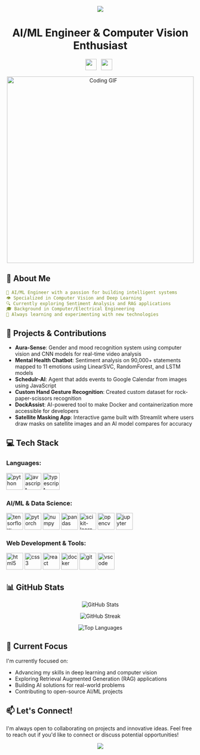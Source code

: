 <p align="center">
  <img src="https://capsule-render.vercel.app/api?type=waving&color=gradient&height=200&section=header&text=Hi%20There!%20I'm%20Shubham%20Doshi&fontSize=40&fontAlignY=35&animation=fadeIn" />
</p>

<h1 align="center">AI/ML Engineer & Computer Vision Enthusiast</h1>

<p align="center">
  <a href="https://www.linkedin.com/in/shubham-doshi126/"><img height="30" src="https://img.shields.io/badge/linkedin-%230077B5.svg?style=for-the-badge&logo=linkedin&logoColor=white"/></a>&nbsp;&nbsp;
  <a href="mailto:shubhamdoshi126@gmail.com"><img height="30" src="https://img.shields.io/badge/Gmail-D14836?style=for-the-badge&logo=gmail&logoColor=white"/></a>&nbsp;&nbsp;
</p>

<p align="center">
  <img src="https://media.giphy.com/media/v1.Y2lkPTc5MGI3NjExcXFkNXNxNGRvZGNlcGVlcGJnMXRvZGJwbWJnZXZwZnJtZXVqZXRmZiZlcD12MV9pbnRlcm5hbF9naWZfYnlfaWQmY3Q9Zw/qgQUggAC3Pfv687qPC/giphy.gif" alt="Coding GIF" width="500">
</p>

## 💫 About Me

```yaml
🧠 AI/ML Engineer with a passion for building intelligent systems
👁️ Specialized in Computer Vision and Deep Learning
🔍 Currently exploring Sentiment Analysis and RAG applications
🎓 Background in Computer/Electrical Engineering
🌱 Always learning and experimenting with new technologies
```

## 🚀 Projects & Contributions

- **Aura-Sense**: Gender and mood recognition system using computer vision and CNN models for real-time video analysis
- **Mental Health Chatbot**: Sentiment analysis on 90,000+ statements mapped to 11 emotions using LinearSVC, RandomForest, and LSTM models
- **Schedulr-AI**: Agent that adds events to Google Calendar from images using JavaScript
- **Custom Hand Gesture Recognition**: Created custom dataset for rock-paper-scissors recognition
- **DockAssist**: AI-powered tool to make Docker and containerization more accessible for developers
- **Satellite Masking App**: Interactive game built with Streamlit where users draw masks on satellite images and an AI model compares for accuracy

## 💻 Tech Stack

<h3 align="left">Languages:</h3>
<p align="left">
  <img src="https://cdn.jsdelivr.net/gh/devicons/devicon/icons/python/python-original.svg" alt="python" width="45" height="45"/>
  <img src="https://cdn.jsdelivr.net/gh/devicons/devicon/icons/javascript/javascript-original.svg" alt="javascript" width="45" height="45"/>
  <img src="https://cdn.jsdelivr.net/gh/devicons/devicon/icons/typescript/typescript-original.svg" alt="typescript" width="45" height="45"/>
</p>

<h3 align="left">AI/ML & Data Science:</h3>
<p align="left">
  <img src="https://cdn.jsdelivr.net/gh/devicons/devicon/icons/tensorflow/tensorflow-original.svg" alt="tensorflow" width="45" height="45"/>
  <img src="https://cdn.jsdelivr.net/gh/devicons/devicon/icons/pytorch/pytorch-original.svg" alt="pytorch" width="45" height="45"/>
  <img src="https://cdn.jsdelivr.net/gh/devicons/devicon/icons/numpy/numpy-original.svg" alt="numpy" width="45" height="45"/>
  <img src="https://cdn.jsdelivr.net/gh/devicons/devicon/icons/pandas/pandas-original.svg" alt="pandas" width="45" height="45"/>
  <img src="https://upload.wikimedia.org/wikipedia/commons/0/05/Scikit_learn_logo_small.svg" alt="scikit-learn" width="45" height="45"/>
  <img src="https://www.vectorlogo.zone/logos/opencv/opencv-icon.svg" alt="opencv" width="45" height="45"/>
  <img src="https://cdn.jsdelivr.net/gh/devicons/devicon/icons/jupyter/jupyter-original.svg" alt="jupyter" width="45" height="45"/>
</p>

<h3 align="left">Web Development & Tools:</h3>
<p align="left">
  <img src="https://cdn.jsdelivr.net/gh/devicons/devicon/icons/html5/html5-original.svg" alt="html5" width="45" height="45"/>
  <img src="https://cdn.jsdelivr.net/gh/devicons/devicon/icons/css3/css3-original.svg" alt="css3" width="45" height="45"/>
  <img src="https://cdn.jsdelivr.net/gh/devicons/devicon/icons/react/react-original.svg" alt="react" width="45" height="45"/>
  <img src="https://cdn.jsdelivr.net/gh/devicons/devicon/icons/docker/docker-original.svg" alt="docker" width="45" height="45"/>
  <img src="https://cdn.jsdelivr.net/gh/devicons/devicon/icons/git/git-original.svg" alt="git" width="45" height="45"/>
  <img src="https://cdn.jsdelivr.net/gh/devicons/devicon/icons/vscode/vscode-original.svg" alt="vscode" width="45" height="45"/>
</p>

## 📊 GitHub Stats

<p align="center">
  <img src="https://github-readme-stats.vercel.app/api?username=ShubhamDoshi126&show_icons=true&theme=radical" alt="GitHub Stats" />
</p>

<p align="center">
  <img src="https://github-readme-streak-stats.herokuapp.com/?user=ShubhamDoshi126&theme=radical" alt="GitHub Streak" />
</p>

<p align="center">
  <img src="https://github-readme-stats.vercel.app/api/top-langs/?username=ShubhamDoshi126&layout=compact&theme=radical" alt="Top Languages" />
</p>

## 🔭 Current Focus

I'm currently focused on:
- Advancing my skills in deep learning and computer vision
- Exploring Retrieval Augmented Generation (RAG) applications
- Building AI solutions for real-world problems
- Contributing to open-source AI/ML projects

## 📫 Let's Connect!

I'm always open to collaborating on projects and innovative ideas. Feel free to reach out if you'd like to connect or discuss potential opportunities!

<p align="center">
  <img src="https://capsule-render.vercel.app/api?type=waving&color=gradient&height=100&section=footer" />
</p>
